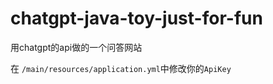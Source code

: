 # chatgpt-java-toy-just-for-fun
用chatgpt的api做的一个问答网站

在 ```/main/resources/application.yml```中修改你的```ApiKey```
